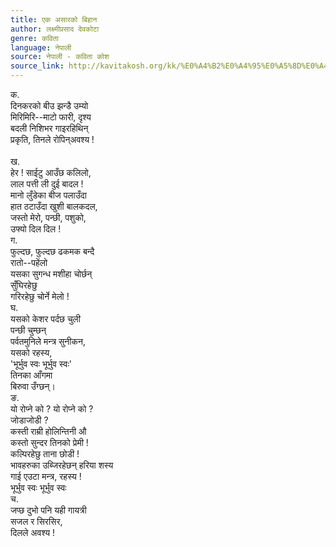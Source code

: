 ```yaml
---
title: एक असारको बिहान
author: लक्ष्मीप्रसाद देवकोटा
genre: कविता
language: नेपाली
source: नेपाली - कविता कोश
source_link: http://kavitakosh.org/kk/%E0%A4%B2%E0%A4%95%E0%A5%8D%E0%A4%B7%E0%A5%8D%E0%A4%AE%E0%A5%80%E0%A4%AA%E0%A5%8D%E0%A4%B0%E0%A4%B8%E0%A4%BE%E0%A4%A6_%E0%A4%A6%E0%A5%87%E0%A4%B5%E0%A4%95%E0%A5%8B%E0%A4%9F%E0%A4%BE
---
```


क.  
दिनकरको बीउ झन्डै उम्यो  
मिरिमिरि--माटो फारी, दृश्य  
बदली निशिभर गाइरहिथिन्  
प्रकृति, तिनले रोपिन्अवश्य !  
   
ख.  
हेर ! साईटु आउँछ कलिलो,  
लाल पत्ती ली दुई बादल !  
मानो लुँडेका बीज पलाउँदा  
हात ठटाउँदा खुशी बालकदल,  
जस्तो मेरो, पन्छी, पशुको,  
उफ्यो दिल दिल !  
ग.  
फुल्दछ, फुल्दछ ढकमक बन्दै  
रातो--पहेंलो  
यसका सुगन्ध मशीहा चोर्छन्  
सुँघिरहेछु  
गरिरहेछु चोर्ने मेलो !  
घ.  
यसको केशर पर्दछ चुली  
पन्छी चुम्छन्  
पर्वतमुनिले मन्त्र सुनीकन,  
यसको रहस्य,  
'भूर्भुव स्वः भूर्भुव स्वः'  
तिनका आँगमा  
बिरुवा उँग्छन्।  
ङ.  
यो रोप्ने को ? यो रोप्ने को ?  
जोडाजोडी ?  
कस्ती राम्री होलिन्तिनी औ  
कस्तो सुन्दर तिनको प्रेमी !  
कल्पिरहेछु ताना छोडी !  
भावहरुका उब्जिरहेछन् हरिया शस्य  
गाई एउटा मन्त्र, रहस्य !  
भूर्भुव स्वः भूर्भुव स्वः  
च.  
जप्छ दुभो पनि यही गायत्री  
सजल र सिरसिर,  
दिलले अवश्य !
